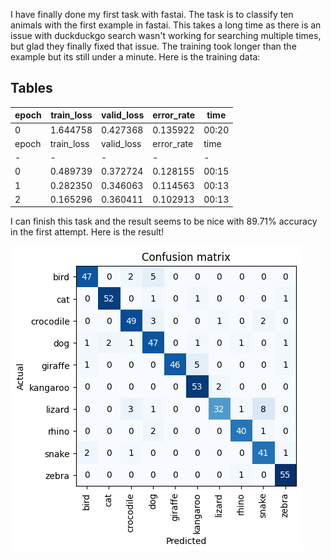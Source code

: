 I have finally done my first task with fastai. The task is to classify ten animals with the first example in fastai. This takes a long time as there is an issue with duckduckgo search wasn't working for searching multiple times, but glad they finally fixed that issue.
The training took longer than the example but its still under a minute. Here is the training data:
## Tables

| epoch |	train_loss	| valid_loss	| error_rate	| time |
|-|-|-|-|-|
|0 | 1.644758	| 0.427368	| 0.135922	| 00:20 |
| epoch |	train_loss	| valid_loss	| error_rate	| time |
|-|-|-|-|-|
| 0	| 0.489739	| 0.372724	| 0.128155	| 00:15 |
| 1	| 0.282350	| 0.346063	| 0.114563	| 00:13 |
| 2	| 0.165296	| 0.360411	| 0.102913	| 00:13 |

I can finish this task and the result seems to be nice with 89.71% accuracy in the first attempt. 
Here is the result!

![Image of confusion matrix](/images/confusion_matrix.png)
